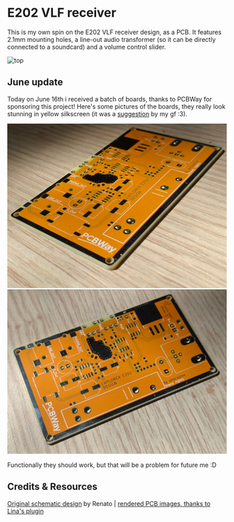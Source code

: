 # E202 VLF receiver
This is my own spin on the E202 VLF receiver design, as a PCB.
It features 2.1mm mounting holes, a line-out audio transformer (so it can be directly connected to a soundcard) and a volume control slider.  

![top](https://ambraglow.github.io/VLF-receiver/top.png)

## June update
Today on June 16th i received a batch of boards, thanks to PCBWay for sponsoring this project!
Here's some pictures of the boards, they really look stunning in yellow silkscreen (it was a [suggestion](https://github.com/luxploit) by my gf :3).  
  
![img1](https://github.com/ambraglow/VLF-receiver/blob/main/board-images/DSC_1126.jpg)
![img2](https://github.com/ambraglow/VLF-receiver/blob/main/board-images/DSC_1121.jpg)  
  
Functionally they should work, but that will be a problem for future me :D  

## Credits & Resources
[Original schematic design](http://www.vlf.it/romero2/explorer-e202.html) by Renato | [rendered PCB images, thanks to Lina's plugin](https://github.com/linalinn/kicad-render)
